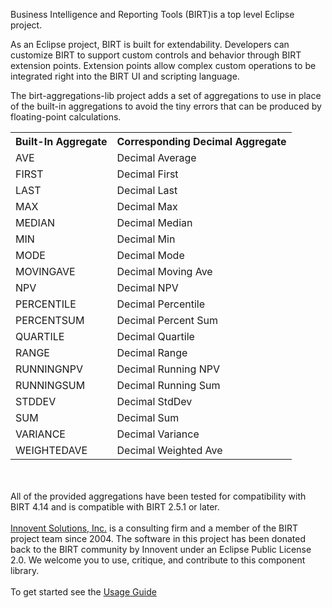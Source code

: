 Business Intelligence and Reporting Tools (BIRT)is a top level Eclipse project.

As an Eclipse project, BIRT is built for extendability. Developers can customize BIRT to support custom controls and behavior through BIRT extension points. Extension points allow complex custom operations to be integrated right into the BIRT UI and scripting language.

The birt-aggregations-lib project adds a set of aggregations to use in place of the built-in aggregations to avoid the tiny errors that can be produced by floating-point calculations.
<br/>
<table>
	<tr>
		<th>Built-In Aggregate</th>
		<th>Corresponding Decimal Aggregate</th>
	</tr>
	<tr>
		<td>AVE</td>
		<td>Decimal Average</td>
	</tr>
	<tr>
		<td>FIRST</td>
		<td>Decimal First</td>
	</tr>
	<tr>
		<td>LAST</td>
		<td>Decimal Last</td>
	</tr>
	<tr>
		<td>MAX</td>
		<td>Decimal Max</td>
	</tr>
	<tr>
		<td>MEDIAN</td>
		<td>Decimal Median</td>
	<tr>
		<td>MIN</td>
		<td>Decimal Min</td>
	</tr>
	<tr>
		<td>MODE</td>
		<td>Decimal Mode</td>
	</tr>
	<tr>
		<td>MOVINGAVE</td>
		<td>Decimal Moving Ave</td>
	</tr>
	<tr>
		<td>NPV</td>
		<td>Decimal NPV</td>
	</tr>
	<tr>
		<td>PERCENTILE</td>
		<td>Decimal Percentile</td>
	</tr>
	<tr>
		<td>PERCENTSUM</td>
		<td>Decimal Percent Sum</td>
	</tr>
	<tr>
		<td>QUARTILE</td>
		<td>Decimal Quartile</td>
	</tr>
	<tr>
		<td>RANGE</td>
		<td>Decimal Range</td>
	</tr>
	<tr>
		<td>RUNNINGNPV</td>
		<td>Decimal Running NPV</td>
	</tr>
	<tr>
		<td>RUNNINGSUM</td>
		<td>Decimal Running Sum</td>
	</tr>
	<tr>
		<td>STDDEV</td>
		<td>Decimal StdDev</td>
	</tr>
	<tr>
		<td>SUM</td>
		<td>Decimal Sum</td>
	</tr>
	<tr>
		<td>VARIANCE</td>
		<td>Decimal Variance</td>
	</tr>
	<tr>
		<td>WEIGHTEDAVE</td>
		<td>Decimal Weighted Ave</td>
	</tr>
</table>
<br/><br/>
All of the provided aggregations have been tested for compatibility with BIRT 4.14 and is compatible with BIRT 2.5.1 or later.
<br/><br/>
<a href='http://www.innoventsolutions.com/birt-consulting.html'>Innovent Solutions, Inc.</a> is a consulting firm and a member of the BIRT project team since 2004.
The software in this project has been donated back to the BIRT community by Innovent under an Eclipse Public License 2.0.
We welcome you to use, critique, and contribute to this component library.<br>
<br>
To get started see the <a href='https://github.com/innoventsolutions/birt-functions-lib/wiki/UsageGuide'>Usage Guide</a>

	
